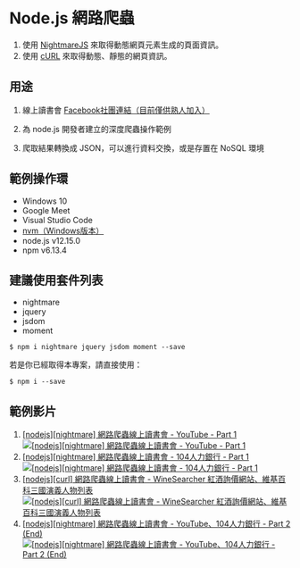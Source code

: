 # Node.js 網路爬蟲
1. 使用 [NightmareJS](https://github.com/segmentio/nightmare "A high-level browser automation library") 來取得動態網頁元素生成的頁面資訊。
2. 使用 [cURL](https://curl.haxx.se/ "command line tool and library for transferring data with URLs") 來取得動態、靜態的網頁資訊。

## 用途
1. 線上讀書會 [Facebook社團連結（目前僅供熟人加入）](https://www.facebook.com/groups/291485005162374/ "Facebook社團連結")

2. 為 node.js 開發者建立的深度爬蟲操作範例
3. 爬取結果轉換成 JSON，可以進行資料交換，或是存置在 NoSQL 環境

## 範例操作環
- Windows 10
- Google Meet
- Visual Studio Code
- [nvm（Windows版本）](https://github.com/coreybutler/nvm-windows "nvm for windows")
- node.js v12.15.0
- npm v6.13.4

## 建議使用套件列表
- nightmare
- jquery
- jsdom
- moment
```
$ npm i nightmare jquery jsdom moment --save
```
若是你已經取得本專案，請直接使用：
```
$ npm i --save
```

## 範例影片
1. [[nodejs][nightmare] 網路爬蟲線上讀書會 - YouTube - Part 1](https://www.youtube.com/watch?v=lH7R71-Lg6k "[nodejs][nightmare] 網路爬蟲線上讀書會 - YouTube - Part 1")
[![[nodejs][nightmare] 網路爬蟲線上讀書會 - YouTube - Part 1](https://i.ytimg.com/vi/lH7R71-Lg6k/hqdefault.jpg "[nodejs][nightmare] 網路爬蟲線上讀書會 - YouTube - Part 1")](https://www.youtube.com/watch?v=lH7R71-Lg6k)
2. [[nodejs][nightmare] 網路爬蟲線上讀書會 - 104人力銀行 - Part 1](https://www.youtube.com/watch?v=mb9TZ8RwnrI "[nodejs][nightmare] 網路爬蟲線上讀書會 - 104人力銀行 - Part 1")
[![[nodejs][nightmare] 網路爬蟲線上讀書會 - 104人力銀行 - Part 1](https://i.ytimg.com/vi/mb9TZ8RwnrI/hqdefault.jpg "[nodejs][nightmare] 網路爬蟲線上讀書會 - 104人力銀行 - Part 1")](https://www.youtube.com/watch?v=mb9TZ8RwnrI)
3. [[nodejs][curl] 網路爬蟲線上讀書會 - WineSearcher 紅酒詢價網站、維基百科三國演義人物列表](https://www.youtube.com/watch?v=68lKqmlhpTQ "[nodejs][curl] 網路爬蟲線上讀書會 - WineSearcher 紅酒詢價網站、維基百科三國演義人物列表")
[![[nodejs][curl] 網路爬蟲線上讀書會 - WineSearcher 紅酒詢價網站、維基百科三國演義人物列表](https://i.ytimg.com/vi/68lKqmlhpTQ/hqdefault.jpg "[nodejs][curl] 網路爬蟲線上讀書會 - WineSearcher 紅酒詢價網站、維基百科三國演義人物列表")](https://www.youtube.com/watch?v=68lKqmlhpTQ)
4. [[nodejs][nightmare] 網路爬蟲線上讀書會 - YouTube、104人力銀行 - Part 2 (End)](https://www.youtube.com/watch?v=fgZsabTZzHs "[nodejs][nightmare] 網路爬蟲線上讀書會 - YouTube、104人力銀行 - Part 2 (End)")
[![[nodejs][nightmare] 網路爬蟲線上讀書會 - YouTube、104人力銀行 - Part 2 (End)](https://i.ytimg.com/vi/fgZsabTZzHs/hqdefault.jpg "[nodejs][nightmare] 網路爬蟲線上讀書會 - YouTube、104人力銀行 - Part 2 (End)")](https://www.youtube.com/watch?v=fgZsabTZzHs)

